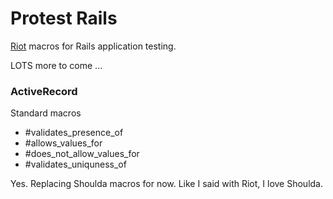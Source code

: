 # Protest Rails

[Riot](http://github.com/thumblemonks/riot) macros for Rails application testing.

LOTS more to come ...

### ActiveRecord

Standard macros

* #validates\_presence\_of
* #allows\_values\_for
* #does\_not\_allow\_values\_for
* #validates\_uniquness\_of

Yes. Replacing Shoulda macros for now. Like I said with Riot, I love Shoulda.
